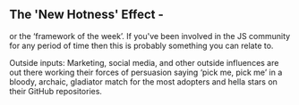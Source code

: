 ## The 'New Hotness' Effect - 

or the ‘framework of the week’. If you've been involved in the JS community for any period of time then this is probably something you can relate to.

Outside inputs: Marketing, social media, and other outside influences are out there working their forces of persuasion saying ‘pick me, pick me’ in a bloody, archaic, gladiator match for the most adopters and hella stars on their GitHub repositories.
